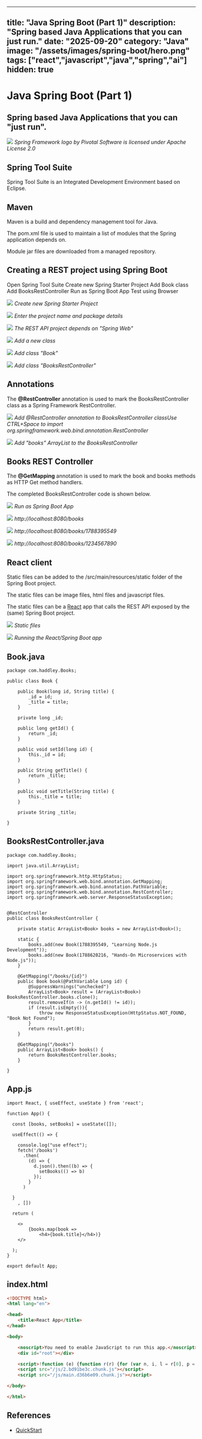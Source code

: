 
---
title: "Java Spring Boot (Part 1)"
description: "Spring based Java Applications that you can just run."
date: "2025-09-20"
category: "Java"
image: "/assets/images/spring-boot/hero.png"
tags: ["react","javascript","java","spring","ai"]
hidden: true
---
# Java Spring Boot (Part 1)

## Spring based Java Applications that you can "just run".

![](/assets/images/spring-boot/spring-framework-logo-2018.svg)
*Spring Framework logo by Pivotal Software is licensed under Apache License 2.0*


## Spring Tool Suite

Spring Tool Suite is an Integrated Development Environment based on Eclipse.


## Maven

Maven is a build and dependency management tool for Java.

The pom.xml file is used to maintain a list of modules that the Spring application depends on.

Module jar files are downloaded from a managed repository.


## Creating a REST project using Spring Boot

Open Spring Tool Suite
Create new Spring Starter Project
Add Book class
Add BooksRestController
Run as Spring Boot App
Test using Browser

![](/assets/images/spring-boot/screen-shot-2021-04-06-at-11.01.43-am-1718x1074.png)
*Create new Spring Starter Project*

![](/assets/images/spring-boot/screen-shot-2021-04-06-at-11.03.13-am-1180x1440.png)
*Enter the project name and package details*

![](/assets/images/spring-boot/screen-shot-2021-04-06-at-11.03.38-am-1174x1440.png)
*The REST API project depends on "Spring Web"*

![](/assets/images/spring-boot/screen-shot-2021-04-06-at-11.04.47-am-1430x436.png)
*Add a new class*

![](/assets/images/spring-boot/screen-shot-2021-04-06-at-11.05.11-am-1180x1254.png)
*Add class "Book"*

![](/assets/images/spring-boot/screen-shot-2021-04-06-at-11.06.30-am-1174x1254.png)
*Add class "BooksRestController"*


## Annotations

The **@RestController** annotation is used to mark the BooksRestController class as a Spring Framework RestController.

![](/assets/images/spring-boot/screen-shot-2021-04-06-at-11.07.37-am-1836x552.png)
*Add @RestController annotation to BooksRestController classUse CTRL+Space to import org.springframework.web.bind.annotation.RestController*

![](/assets/images/spring-boot/screen-shot-2021-04-06-at-11.10.26-am-1722x1076.png)
*Add "books" ArrayList to the BooksRestController*


## Books REST Controller

The **@GetMapping** annotation is used to mark the book and books methods as HTTP Get method handlers.

The completed BooksRestController code is shown below.

![](/assets/images/spring-boot/screen-shot-2021-04-06-at-11.17.47-am-560x844.png)
*Run as Spring Boot App*

![](/assets/images/spring-boot/screen-shot-2021-04-06-at-11.19.11-am-1836x874.png)
*http://localhost:8080/books*

![](/assets/images/spring-boot/screen-shot-2021-04-06-at-11.19.46-am-1836x873.png)
*http://localhost:8080/books/1788395549*

![](/assets/images/spring-boot/screen-shot-2021-04-06-at-11.20.30-am-1836x875.png)
*http://localhost:8080/books/1234567890*


## React client

Static files can be added to the /src/main/resources/static folder of the Spring Boot project.

The static files can be image files, html files and javascript files.

The static files can be a [React](reactusestateuseeffect.html) app that calls the REST API exposed by the (same) Spring Boot project.

![](/assets/images/spring-boot/screen-shot-2021-04-08-at-3.28.25-pm-1836x981.png)
*Static files*

![](/assets/images/spring-boot/screen-shot-2021-04-08-at-3.27.02-pm-1286x750.png)
*Running the React/Spring Boot app*


## Book.java

```text
package com.haddley.Books;

public class Book {

	public Book(long id, String title) {
		_id = id;
		_title = title;
	}

	private long _id;

	public long getId() {
		return _id;
	}

	public void setId(long id) {
		this._id = id;
	}

	public String getTitle() {
		return _title;
	}

	public void setTitle(String title) {
		this._title = title;
	}

	private String _title;
	
}
```

## BooksRestController.java

```text
package com.haddley.Books;

import java.util.ArrayList;

import org.springframework.http.HttpStatus;
import org.springframework.web.bind.annotation.GetMapping;
import org.springframework.web.bind.annotation.PathVariable;
import org.springframework.web.bind.annotation.RestController;
import org.springframework.web.server.ResponseStatusException;


@RestController
public class BooksRestController {

	private static ArrayList<Book> books = new ArrayList<Book>();

	static {
		books.add(new Book(1788395549, "Learning Node.js Development"));
		books.add(new Book(1788620216, "Hands-On Microservices with Node.js"));
	}

	@GetMapping("/books/{id}")
	public Book book(@PathVariable Long id) {
		@SuppressWarnings("unchecked")
		ArrayList<Book> result = (ArrayList<Book>) BooksRestController.books.clone();
		result.removeIf(n -> (n.getId() != id));
		if (result.isEmpty()){
			throw new ResponseStatusException(HttpStatus.NOT_FOUND, "Book Not Found");
		}
		return result.get(0);
	}

	@GetMapping("/books")
	public ArrayList<Book> books() {
		return BooksRestController.books;
	}
	
}
```

## App.js

```text
import React, { useEffect, useState } from 'react';

function App() {

  const [books, setBooks] = useState([]);

  useEffect(() => {

    console.log("use effect");
    fetch('/books')
      .then(
        (d) => {
          d.json().then((b) => {
            setBooks(() => b)
          });
        }
      )

  }
    , [])

  return (

    <>
        {books.map(book =>
            <h4>{book.title}</h4>)}
    </>

  );
}

export default App;
```

## index.html

```html
<!DOCTYPE html>
<html lang="en">

<head>
	<title>React App</title>
</head>

<body>

	<noscript>You need to enable JavaScript to run this app.</noscript>
	<div id="root"></div>

	<script>!function (e) {function r(r) {for (var n, i, l = r[0], p = r[1], f = r[2], c = 0, s = []; c < l.length; c++)i = l[c], Object.prototype.hasOwnProperty.call(o, i) && o[i] && s.push(o[i][0]), o[i] = 0; for (n in p) Object.prototype.hasOwnProperty.call(p, n) && (e[n] = p[n]); for (a && a(r); s.length;)s.shift()(); return u.push.apply(u, f || []), t()} function t() {for (var e, r = 0; r < u.length; r++) {for (var t = u[r], n = !0, l = 1; l < t.length; l++) {var p = t[l]; 0 !== o[p] && (n = !1)} n && (u.splice(r--, 1), e = i(i.s = t[0]))} return e} var n = {}, o = {1: 0}, u = []; function i(r) {if (n[r]) return n[r].exports; var t = n[r] = {i: r, l: !1, exports: {}}; return e[r].call(t.exports, t, t.exports, i), t.l = !0, t.exports} i.m = e, i.c = n, i.d = function (e, r, t) {i.o(e, r) || Object.defineProperty(e, r, {enumerable: !0, get: t})}, i.r = function (e) {"undefined" != typeof Symbol && Symbol.toStringTag && Object.defineProperty(e, Symbol.toStringTag, {value: "Module"}), Object.defineProperty(e, "__esModule", {value: !0})}, i.t = function (e, r) {if (1 & r && (e = i(e)), 8 & r) return e; if (4 & r && "object" == typeof e && e && e.__esModule) return e; var t = Object.create(null); if (i.r(t), Object.defineProperty(t, "default", {enumerable: !0, value: e}), 2 & r && "string" != typeof e) for (var n in e) i.d(t, n, function (r) {return e[r]}.bind(null, n)); return t}, i.n = function (e) {var r = e && e.__esModule ? function () {return e.default} : function () {return e}; return i.d(r, "a", r), r}, i.o = function (e, r) {return Object.prototype.hasOwnProperty.call(e, r)}, i.p = "/"; var l = this["webpackJsonpnode-spring-client"] = this["webpackJsonpnode-spring-client"] || [], p = l.push.bind(l); l.push = r, l = l.slice(); for (var f = 0; f < l.length; f++)r(l[f]); var a = p; t()}([])</script>
	<script src="/js/2.bd91be3c.chunk.js"></script>
	<script src="/js/main.d36b6e09.chunk.js"></script>

</body>

</html>
```
## References

- [QuickStart](https://spring.io/quickstart)

